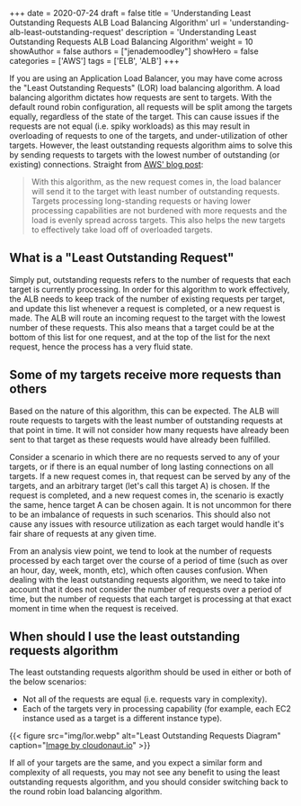 +++
date = 2020-07-24
draft = false
title = 'Understanding Least Outstanding Requests ALB Load Balancing Algorithm'
url = 'understanding-alb-least-outstanding-request'
description = 'Understanding Least Outstanding Requests ALB Load Balancing Algorithm'
weight = 10
showAuthor = false
authors = ["jenademoodley"]
showHero = false
categories = ['AWS']
tags = ['ELB', 'ALB']
+++

If you are using an Application Load Balancer, you may have come across the "Least Outstanding Requests" (LOR) load balancing algorithm. A load balancing algorithm dictates how requests are sent to targets. With the default round robin configuration, all requests will be split among the targets equally, regardless of the state of the target. This can cause issues if the requests are not equal (i.e. spiky workloads) as this may result in overloading of requests to one of the targets, and under-utilization of other targets. However, the least outstanding requests algorithm aims to solve this by sending requests to targets with the lowest number of outstanding (or existing) connections. Straight from [AWS' blog post](https://aws.amazon.com/about-aws/whats-new/2019/11/application-load-balancer-now-supports-least-outstanding-requests-algorithm-for-load-balancing-requests/):

> With this algorithm, as the new request comes in, the load balancer will send it to the target with least number of outstanding requests. Targets processing long-standing requests or having lower processing capabilities are not burdened with more requests and the load is evenly spread across targets. This also helps the new targets to effectively take load off of overloaded targets.

## What is a "Least Outstanding Request"

Simply put, outstanding requests refers to the number of requests that each target is currently processing. In order for this algorithm to work effectively, the ALB needs to keep track of the number of existing requests per target, and update this list whenever a request is completed, or a new request is made. The ALB will route an incoming request to the target with the lowest number of these requests. This also means that a target could be at the bottom of this list for one request, and at the top of the list for the next request, hence the process has a very fluid state.

## Some of my targets receive more requests than others

Based on the nature of this algorithm, this can be expected. The ALB will route requests to targets with the least number of outstanding requests at that point in time. It will not consider how many requests have already been sent to that target as these requests would have already been fulfilled.

Consider a scenario in which there are no requests served to any of your targets, or if there is an equal number of long lasting connections on all targets. If a new request comes in, that request can be served by any of the targets, and an arbitrary target (let's call this target A) is chosen. If the request is completed, and a new request comes in, the scenario is exactly the same, hence target A can be chosen again. It is not uncommon for there to be an imbalance of requests in such scenarios. This should also not cause any issues with resource utilization as each target would handle it's fair share of requests at any given time.

From an analysis view point, we tend to look at the number of requests processed by each target over the course of a period of time (such as over an hour, day, week, month, etc), which often causes confusion. When dealing with the least outstanding requests algorithm, we need to take into account that it does not consider the number of requests over a period of time, but the number of requests that each target is processing at that exact moment in time when the request is received.

## When should I use the least outstanding requests algorithm

The least outstanding requests algorithm should be used in either or both of the below scenarios:

- Not all of the requests are equal (i.e. requests vary in complexity).
- Each of the targets very in processing capability (for example, each EC2 instance used as a target is a different instance type).

{{< figure
    src="img/lor.webp"
    alt="Least Outstanding Requests Diagram"
    caption="[Image by cloudonaut.io](https://cloudonaut.io/reinvent-recap-2019-aws-announcements/)"
    >}}

If all of your targets are the same, and you expect a similar form and complexity of all requests, you may not see any benefit to using the least outstanding requests algorithm, and you should consider switching back to the round robin load balancing algorithm. 